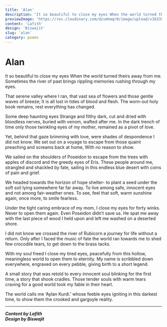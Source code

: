 ```yaml
---
title: 'Alan'
description: 'It so beautiful to close my eyes When the world turned theirs away from...'
previewImage: 'https://res.cloudinary.com/dzvmhmqr0/image/upload/v1633969834/Articles%20Cover%20Image/Alan_ohpzvp.jpg'
content: 'Lafith'
design: 'Biswajit'
slug: 'alan'
category: poems
---
```


# Alan

It so beautiful
to close my eyes
When the world turned
theirs away from me.
Sometimes the river of past
brings rippling memories
rushing through my eyes.

That serene valley where I ran,
that vast sea of flowers
and those gentle waves of breeze;
It is all lost in tides
of blood and flesh.
The worn-out holy book remains,
rest everything has changed.

Some deep haunting eyes
Strange and filthy dark,
cut and dried with bloodless nerves,
buried with venom, wafted after me.
In the dark trench of time
only those twinkling eyes of my mother,
remained as a pivot of love.

Yet, behind that gaze
brimming with love,
were shades of despondence
I did not know.
We set out on a voyage
to escape from those quaint preaching
and screams back at home,
With no reason to show.

We sailed on the shoulders of Poseidon
to escape from the trees
with apples of discord
and the greedy eyes of Eris.
These people around me,
strangled and shackled by fate,
sailing in this endless blue desert
with coins of pain and grief.

We headed towards
the horizon of hope shelter-
to plant a seed
under the soft soil lying
somewhere far far away.
To live among safe, innocent eyes
and not among fair-weather ones.
To see, feel that soft, warm sunshine
again, once more, to smile fearless.

Under the tight caring embrace
of my mom, I close my eyes
for forty winks.
Never to open them again.
Even Poseidon didn’t save us.
He spat me away with the last
piece of wood I held upon
and left me washed on a deserted shore.

I did not know
we crossed the river of Rubicorn
a journey for life
without a return.
Only after I faced the music of fate
the world ran towards me
to shed few crocodile tears,
to get down to the brass tacks.

With my soul freed
I close my tired eyes, peacefully
from this hollow, meaningless world
to open them to eternity.
My name is scribbled down everywhere,
engraved on every pebble,
giving birth to a short legend.

A small story
that was retold to
every innocent soul
blinking for the first time,
a story that shook cradles.
Those tender souls
with warm tears
craving for a good world
took my fable in their heart.

The world calls me
‘Aylan Kurdi.’
whose feeble eyes igniting
in this darkest time,
to show them the
crooked and gargoyle reality.

---

**_Content by Lafith_**<br>
**_Design by Biswajit_**
